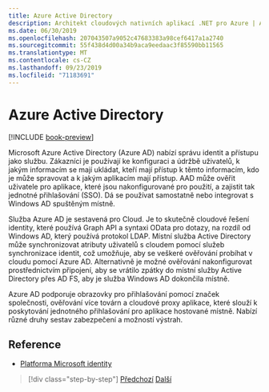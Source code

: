 ```yaml
---
title: Azure Active Directory
description: Architekt cloudových nativních aplikací .NET pro Azure | Azure Active Directory
ms.date: 06/30/2019
ms.openlocfilehash: 207043507a9052c47683383a98cef6417a1a2740
ms.sourcegitcommit: 55f438d4d00a34b9aca9eedaac3f85590bb11565
ms.translationtype: MT
ms.contentlocale: cs-CZ
ms.lasthandoff: 09/23/2019
ms.locfileid: "71183691"
---
```

# <a name="azure-active-directory"></a>Azure Active Directory

[!INCLUDE [book-preview](../../../includes/book-preview.md)]

Microsoft Azure Active Directory (Azure AD) nabízí správu identit a přístupu jako službu. Zákazníci je používají ke konfiguraci a údržbě uživatelů, k jakým informacím se mají ukládat, kteří mají přístup k těmto informacím, kdo je může spravovat a k jakým aplikacím mají přístup. AAD může ověřit uživatele pro aplikace, které jsou nakonfigurované pro použití, a zajistit tak jednotné přihlašování (SSO). Dá se používat samostatně nebo integrovat s Windows AD spuštěným místně.

Služba Azure AD je sestavená pro Cloud. Je to skutečně cloudové řešení identity, které používá Graph API a syntaxi OData pro dotazy, na rozdíl od Windows AD, který používá protokol LDAP. Místní služba Active Directory může synchronizovat atributy uživatelů s cloudem pomocí služeb synchronizace identit, což umožňuje, aby se veškeré ověřování probíhat v cloudu pomocí Azure AD. Alternativně je možné ověřování nakonfigurovat prostřednictvím připojení, aby se vrátilo zpátky do místní služby Active Directory přes AD FS, aby je služba Windows AD dokončila místně.

Azure AD podporuje obrazovky pro přihlašování pomocí značek společnosti, ověřování více továrn a cloudové proxy aplikace, které slouží k poskytování jednotného přihlašování pro aplikace hostované místně. Nabízí různé druhy sestav zabezpečení a možností výstrah.

## <a name="references"></a>Reference

- [Platforma Microsoft identity](https://docs.microsoft.com/azure/active-directory/develop/)

>[!div class="step-by-step"]
>[Předchozí](authentication-authorization.md)
>[Další](identity-server.md)
